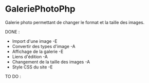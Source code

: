# GaleriePhotoPhp
Galerie photo permettant de changer le format et la taille des images.

DONE :
- Import d'une image -E
- Convertir des types d'image -A
- Affichage de la galerie -E
- Liens d'édition -A
- Changement de la taille des images -A
- Style CSS du site -E

TO DO :
